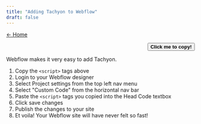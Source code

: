 ```yaml
---
title: "Adding Tachyon to Webflow"
draft: false
---
```


<script src="/cms/copy.js" defer></script>

[← Home](/#using-tachyon)

<code id="codeBlock"></code>

<div style="text-align:right;">
<button id="copier">
<strong>Click me to copy!</strong>
</button>
</div>

Webflow makes it very easy to add Tachyon.

1. Copy the `<script>` tags above
2. Login to your Webflow designer
3. Select Project settings from the top left nav menu
4. Select "Custom Code" from the horizontal nav bar
5. Paste the `<script>` tags you copied into the Head Code textbox
6. Click save changes
7. Publish the changes to your site
8. Et voila! Your Webflow site will have never felt so fast!